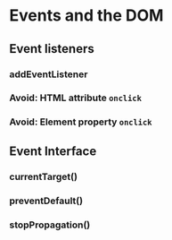#  Events and the DOM

## Event listeners

### addEventListener
### Avoid: HTML attribute `onclick`
### Avoid: Element property `onclick`

## Event Interface

### currentTarget()

### preventDefault()

### stopPropagation()